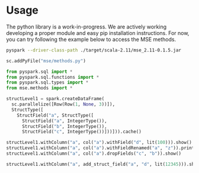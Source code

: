 # Usage

The python library is a work-in-progress. 
We are actively working developing a proper module and easy pip installation instructions.
For now, you can try following the example below to access the MSE methods. 

```bash
pyspark --driver-class-path ./target/scala-2.11/mse_2.11-0.1.5.jar
```

```python
sc.addPyFile("mse/methods.py")

from pyspark.sql import *
from pyspark.sql.functions import *
from pyspark.sql.types import *
from mse.methods import *

structLevel1 = spark.createDataFrame(
  sc.parallelize([Row(Row(1, None, 3))]),
  StructType([
    StructField("a", StructType([
      StructField("a", IntegerType()),
      StructField("b", IntegerType()),
      StructField("c", IntegerType())]))])).cache()

structLevel1.withColumn("a", col("a").withField("d", lit(100))).show()
structLevel1.withColumn("a", col("a").withFieldRenamed("a", "z")).printSchema()
structLevel1.withColumn("a", col("a").dropFields("c", "b")).show()

structLevel1.withColumn("a", add_struct_field("a", "d", lit(12345))).show()
```